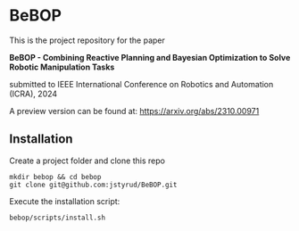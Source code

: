 # BeBOP
This is the project repository for the paper 

**BeBOP - Combining Reactive Planning and Bayesian Optimization to Solve Robotic Manipulation Tasks**

submitted to IEEE International Conference on Robotics and Automation (ICRA), 2024

A preview version can be found at:
https://arxiv.org/abs/2310.00971

## Installation

Create a project folder and clone this repo
```
mkdir bebop && cd bebop
git clone git@github.com:jstyrud/BeBOP.git
```

Execute the installation script:
```
bebop/scripts/install.sh
```
